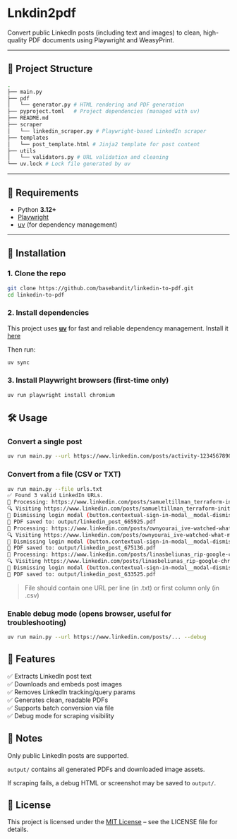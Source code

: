 # Lnkdin2pdf

Convert public LinkedIn posts (including text and images) to clean, high-quality PDF documents using Playwright and WeasyPrint.

---

## 📁 Project Structure

```bash
.
├── main.py
├── pdf
│   └── generator.py # HTML rendering and PDF generation
├── pyproject.toml   # Project dependencies (managed with uv)
├── README.md
├── scraper
│   └── linkedin_scraper.py # Playwright-based LinkedIn scraper
├── templates
│   └── post_template.html # Jinja2 template for post content
├── utils
│   └── validators.py # URL validation and cleaning
└── uv.lock # Lock file generated by uv
```


---

## 🧩 Requirements

- Python **3.12+**
- [Playwright](https://playwright.dev/python/docs/intro)
- [uv](https://github.com/astral-sh/uv) (for dependency management)

---

## 🚀 Installation

### 1. Clone the repo

```bash
git clone https://github.com/basebandit/linkedin-to-pdf.git
cd linkedin-to-pdf
```

### 2. Install dependencies

This project uses [**uv**](https://github.com/astral-sh/uv) for fast and reliable dependency management. Install it [here](https://docs.astral.sh/uv/getting-started/installation/)

Then run:

```bash
uv sync
```

### 3. Install Playwright browsers (first-time only)

```bash
uv run playwright install chromium
```

## 🛠️ Usage

### Convert a single post

```bash
uv run main.py --url https://www.linkedin.com/posts/activity-1234567890123456789
```

### Convert from a file (CSV or TXT)

```bash
uv run main.py --file urls.txt 
✅ Found 3 valid LinkedIn URLs.
🔗 Processing: https://www.linkedin.com/posts/samueltillman_terraform-init-terraform-fmt-activity-7344004419039969280-J2Y8
🔍 Visiting https://www.linkedin.com/posts/samueltillman_terraform-init-terraform-fmt-activity-7344004419039969280-J2Y8
🚪 Dismissing login modal (button.contextual-sign-in-modal__modal-dismiss)...
📄 PDF saved to: output/linkedin_post_665925.pdf
🔗 Processing: https://www.linkedin.com/posts/ownyourai_ive-watched-what-might-be-the-worlds-first-ugcPost-7343727903198646272-H8BK
🔍 Visiting https://www.linkedin.com/posts/ownyourai_ive-watched-what-might-be-the-worlds-first-ugcPost-7343727903198646272-H8BK
🚪 Dismissing login modal (button.contextual-sign-in-modal__modal-dismiss)...
📄 PDF saved to: output/linkedin_post_675136.pdf
🔗 Processing: https://www.linkedin.com/posts/linasbeliunas_rip-google-chrome-perplexity-just-launched-ugcPost-7348790664991490048-90eZ
🔍 Visiting https://www.linkedin.com/posts/linasbeliunas_rip-google-chrome-perplexity-just-launched-ugcPost-7348790664991490048-90eZ
🚪 Dismissing login modal (button.contextual-sign-in-modal__modal-dismiss)...
📄 PDF saved to: output/linkedin_post_633525.pdf
```
> File should contain one URL per line (in .txt) or first column only (in .csv)

### Enable debug mode (opens browser, useful for troubleshooting)

```bash
uv run main.py --url https://www.linkedin.com/posts/... --debug
```

## 🧪 Features  
✅ Extracts LinkedIn post text  
✅ Downloads and embeds post images  
✅ Removes LinkedIn tracking/query params  
✅ Generates clean, readable PDFs  
✅ Supports batch conversion via file  
✅ Debug mode for scraping visibility  

## 📝 Notes  
Only public LinkedIn posts are supported.  

`output/` contains all generated PDFs and downloaded image assets.  

If scraping fails, a debug HTML or screenshot may be saved to `output/`.

## 📄 License  
This project is licensed under the [MIT License](./LICENSE) – see the LICENSE file for details.


